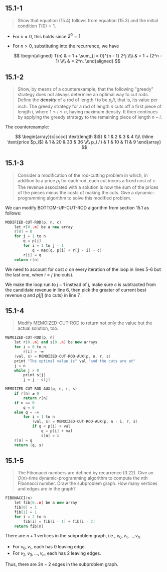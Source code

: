 ## 15.1-1

> Show that equation $\text{(15.4)}$ follows from equation $\text{(15.3)}$ and the initial condition $T(0) = 1$.

- For $n = 0$, this holds since $2^0 = 1$.
- For $n > 0$, substituting into the recurrence, we have

    $$
    \begin{aligned}
    T(n) & = 1 + \sum_{j = 0}^{n - 1} 2^j \\\\
         & = 1 + (2^n - 1) \\\\
         & = 2^n.
    \end{aligned}
    $$

## 15.1-2

> Show, by means of a counterexample, that the following "greedy" strategy does not always determine an optimal way to cut rods. Define the **_density_** of a rod of length $i$ to be $p_i / i$, that is, its value per inch. The greedy strategy for a rod of length $n$ cuts off a first piece of length $i$, where $1 \le i \le n$, having maximum density. It then continues by applying the greedy strategy to the remaining piece of length $n - i$.

The counterexample:

$$
\begin{array}{c|cccc}
\text{length $i$}  &  1 &  2 &  3 &  4 \\\\
\hline
\text{price $p_i$} &  1 & 20 & 33 & 36 \\\\
p_i / i            &  1 & 10 & 11 &  9
\end{array}
$$

## 15.1-3

> Consider a modification of the rod-cutting problem in which, in addition to a price $p_i$ for each rod, each cut incurs a fixed cost of $c$. The revenue associated with a solution is now the sum of the prices of the pieces minus the costs of making the cuts. Give a dynamic-programming algorithm to solve this modified problem.

We can modify $\text{BOTTOM-UP-CUT-ROD}$ algorithm from section 15.1 as follows:

```cpp
MODIFIED-CUT-ROD(p, n, c)
    let r[0..n] be a new array
    r[0] = 0
    for j = 1 to n
        q = p[j]
        for i = 1 to j - 1
            q = max(q, p[i] + r[j - i] - c)
        r[j] = q
    return r[n]
```

We need to account for cost $c$ on every iteration of the loop in lines 5-6 but the last one, when $i = j$ (no cuts).

We make the loop run to $j - 1$ instead of $j$, make sure $c$ is subtracted from the candidate revenue in line 6, then pick the greater of current best revenue $q$ and $p[j]$ (no cuts) in line 7.

## 15.1-4

> Modify $\text{MEMOIZED-CUT-ROD}$ to return not only the value but the actual solution, too.

```cpp
MEMOIZED-CUT-ROD(p, n)
    let r[0..n] and s[0..n] be new arrays
    for i = 0 to n
        r[i] = -∞
    (val, s) = MEMOIZED-CUT-ROD-AUX(p, n, r, s)
    print "The optimal value is" val "and the cuts are at"
    j = n
    while j > 0
        print s[j]
        j = j - s[j]
```

```cpp
MEMOIZED-CUT-ROD-AUX(p, n, r, s)
    if r[n] ≥ 0
        return r[n]
    if n == 0
        q = 0
    else q = -∞
        for i = 1 to n
            (val, s) = MEMOIZED-CUT-ROD-AUX(p, n - i, r, s)
            if q < p[i] + val
                q = p[i] + val
                s[n] = i
    r[n] = q
    return (q, s)
```

## 15.1-5

> The Fibonacci numbers are defined by recurrence $\text{(3.22)}$. Give an $O(n)$-time dynamic-programming algorithm to compute the nth Fibonacci number. Draw the subproblem graph. How many vertices and edges are in the graph?

```cpp
FIBONACCI(n)
    let fib[0..n] be a new array
    fib[0] = 1
    fib[1] = 1
    for i = 2 to n
        fib[i] = fib[i - 1] + fib[i - 2]
    return fib[n]
```

There are $n + 1$ vertices in the subproblem graph, i.e., $v_0, v_1, \dots, v_n$.

- For $v_0, v_1$, each has $0$ leaving edge.
- For $v_2, v_3, \dots, v_n$, each has $2$ leaving edges.

Thus, there are $2n - 2$ edges in the subproblem graph.

